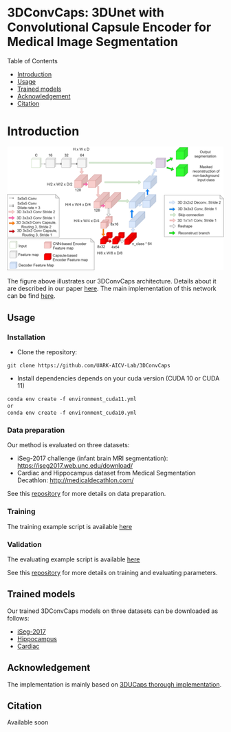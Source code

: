 # 3DConvCaps: 3DUnet with Convolutional Capsule Encoder for Medical Image Segmentation
Table of Contents
* [Introduction](#introduction)
* [Usage](#usage)
* [Trained models](#trained-models)
* [Acknowledgement](#acknowledgement)
* [Citation](#citation)

# Introduction
![alt text](imgs/3dconvcaps.png "3DConvCaps architecture")

The figure above illustrates our 3DConvCaps architecture. Details about it are described in our paper [here](https://arxiv.org/abs/2205.09299). The main implementation of this network can be find [here](module/mod_ucaps.py).

## Usage

### Installation
- Clone the repository:
```
git clone https://github.com/UARK-AICV-Lab/3DConvCaps
```

- Install dependencies depends on your cuda version (CUDA 10 or CUDA 11)
```
conda env create -f environment_cuda11.yml
or
conda env create -f environment_cuda10.yml
```

### Data preparation
Our method is evaluated on three datasets:
* iSeg-2017 challenge (infant brain MRI segmentation): <https://iseg2017.web.unc.edu/download/>
* Cardiac and Hippocampus dataset from Medical Segmentation Decathlon: <http://medicaldecathlon.com/>

See this [repository](https://github.com/VinAIResearch/3D-UCaps) for more details on data preparation.

### Training
The training example script is available [here](scripts/train_3dconvcaps.sh)

### Validation
The evaluating example script is available [here](scripts/eval_3dconvcaps.sh)

See this [repository](https://github.com/VinAIResearch/3D-UCaps) for more details on training and evaluating parameters.

## Trained models
Our trained 3DConvCaps models on three datasets can be downloaded as follows: 

- [iSeg-2017](https://uark-my.sharepoint.com/personal/minht_uark_edu/_layouts/15/onedrive.aspx?ga=1&id=%2Fpersonal%2Fminht%5Fuark%5Fedu%2FDocuments%2FICPR2022%2FPretrained%5Fmodels%2FiSeg%2Eckpt&parent=%2Fpersonal%2Fminht%5Fuark%5Fedu%2FDocuments%2FICPR2022%2FPretrained%5Fmodels)
- [Hippocampus](https://uark-my.sharepoint.com/personal/minht_uark_edu/_layouts/15/onedrive.aspx?id=%2Fpersonal%2Fminht%5Fuark%5Fedu%2FDocuments%2FICPR2022%2FPretrained%5Fmodels%2FHippoCampus%2Eckpt&parent=%2Fpersonal%2Fminht%5Fuark%5Fedu%2FDocuments%2FICPR2022%2FPretrained%5Fmodels)
- [Cardiac](https://uark-my.sharepoint.com/personal/minht_uark_edu/_layouts/15/onedrive.aspx?ga=1&id=%2Fpersonal%2Fminht%5Fuark%5Fedu%2FDocuments%2FICPR2022%2FPretrained%5Fmodels%2FCardiac%2Eckpt&parent=%2Fpersonal%2Fminht%5Fuark%5Fedu%2FDocuments%2FICPR2022%2FPretrained%5Fmodels)


## Acknowledgement
The implementation is mainly based on [3DUCaps thorough implementation](https://github.com/VinAIResearch/3D-UCaps).
## Citation
Available soon
```

```
